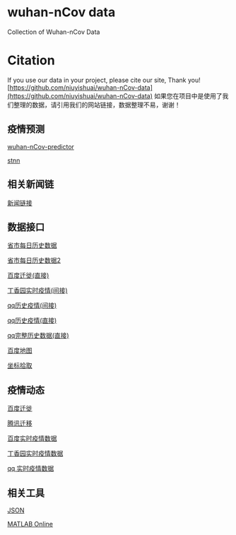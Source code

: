 # wuhan-nCov data
 Collection of Wuhan-nCov Data
 

# Citation
 If you use our data in your project, please cite our site, Thank you!
 [https://github.com/niuyishuai/wuhan-nCov-data](https://github.com/niuyishuai/wuhan-nCov-data)
 如果您在项目中是使用了我们整理的数据，请引用我们的网站链接，数据整理不易，谢谢！

## 疫情预测

[wuhan-nCov-predictor](https://github.com/niuyishuai/wuhan-nCov-predictor)

[stnn](https://github.com/niuyishuai/STNN_Disease)

## 相关新闻链

[新闻链接](https://github.com/niuyishuai/wuhan-nCov-data/tree/master/news)


## 数据接口

[省市每日历史数据](http://ncov.nosensor.com:8080/api/)

[省市每日历史数据2](https://lab.isaaclin.cn/nCoV/)

[百度迁徙(直接)](https://huiyan.baidu.com/migration/cityrank.jsonp?dt=city&id=420100&type=move_out&date=20200128&callback=jsonp_1580257678289_5758459)

[丁香园实时疫情(间接)](https://service-0gg71fu4-1252957949.gz.apigw.tencentcs.com/release/dingxiangyuan)

[qq历史疫情(间接)](https://service-n9zsbooc-1252957949.gz.apigw.tencentcs.com/release/qq)

[qq历史疫情(直接)](https://view.inews.qq.com/g2/getOnsInfo?name=wuwei_ww_cn_day_counts)

[qq完整历史数据(直接)](https://view.inews.qq.com/g2/getOnsInfo?name=disease_h5)

[百度地图](http://lbsyun.baidu.com/jsdemo.htm#canvaslayer)

[坐标拾取](http://api.map.baidu.com/lbsapi/getpoint/index.html)

## 疫情动态

[百度迁徙](https://qianxi.baidu.com/?from=shoubai#city=420100)

[腾讯迁移](https://heat.qq.com/)

[百度实时疫情数据](https://voice.baidu.com/act/newpneumonia/newpneumonia)

[丁香园实时疫情数据](https://3g.dxy.cn/newh5/view/pneumonia)

[qq 实时疫情数据](https://news.qq.com/zt2020/page/feiyan.htm)

## 相关工具

[JSON](https://www.json.cn/)

[MATLAB Online](https://matlab.mathworks.com/)
